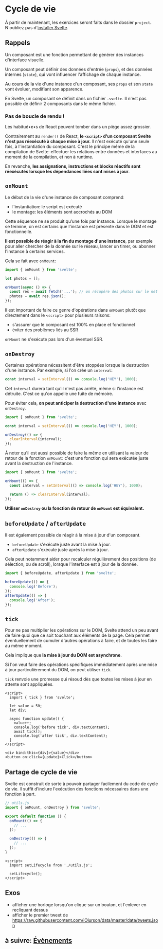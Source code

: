 # Cycle de vie

À partir de maintenant, les exercices seront faits dans le dossier `project`. N'oubliez pas d'[installer Svelte]('../1_intro/1-6_tools.md).

## Rappels

Un composant est une fonction permettant de générer des instances d'interface visuelle.

Un composant peut définir des données d'entrée (`props`), et des données internes (`state`), qui vont influencer l'affichage de chaque instance.

Au cours de la vie d'une instance d'un composant, ses `props` et son `state` vont évoluer, modifiant son apparence.

En Svelte, un composant se définit dans un fichier `.svelte`. Il n'est pas possible de définir 2 composants dans le même fichier.

### Pas de boucle de rendu !

Les habitué•e•s de React peuvent tomber dans un piège assez grossier.

Contrairement au `render()` de React, **le `<script>` d'un composant Svelte n'est pas réexécuté à chaque mise à jour.** Il n'est exécuté qu'une seule fois, à l'instantiation du composant. C'est le principe même de la compilation de Svelte: effectuer les relations entre données et interfaces au moment de la compilation, et non à runtime.

En revanche, **les assignations, instructions et blocks réactifs sont réexécutés lorsque les dépendances liées sont mises à jour**.

## `onMount`

Le début de la vie d'une instance de composant comprend:

- l'instantiation: le script est exécuté
- le montage: les éléments sont accrochés au DOM

Cette séquence ne se produit qu'une fois par instance. Lorsque le montage se termine, on est certains que l'instance est présente dans le DOM et est fonctionnelle.

**Il est possible de réagir à la fin du montage d'une instance**, par exemple pour aller chercher de la donnée sur le réseau, lancer un timer, ou abonner l'instance à certains services.

Cela se fait avec `onMount`:

```js
import { onMount } from 'svelte';

let photos = [];

onMount(async () => {
  const res = await fetch('...'); // on récupère des photos sur le net par exemple
  photos = await res.json();
});
```

Il est important de faire ce genre d'opérations dans `onMount` plutôt que directement dans le `<script>` pour plusieurs raisons:

- s'assurer que le composant est 100% en place et fonctionnel
- éviter des problèmes liés au SSR

`onMount` ne s'exécute pas lors d'un éventuel SSR.

## `onDestroy`

Certaines opérations nécessitent d'être stoppées lorsque la destruction d'une instance. Par exemple, si l'on crée un `interval`:

```js
const interval = setInterval(() => console.log('HEY'), 1000);
```

Cet `interval` durera tant qu'il n'est pas arrêté, même si l'instance est détruite. C'est ce qu'on appelle une fuite de mémoire.

Pour éviter cela, **on peut anticiper la destruction d'une instance** avec `onDestroy`.

```js
import { onMount } from 'svelte';

const interval = setInterval(() => console.log('HEY'), 1000);

onDestroy(() => {
  clearInterval(interval);
});
```

À noter qu'il est aussi possible de faire la même en utilisant la valeur de retour de la fonction `onMount`: c'est une fonction qui sera exécutée juste avant la destruction de l'instance.

```js
import { onMount } from 'svelte';

onMount(() => {
  const interval = setInterval(() => console.log('HEY'), 1000);

  return () => clearInterval(interval);
});
```

**Utiliser `onDestroy` ou la fonction de retour de `onMount` est équivalent.**

## `beforeUpdate` / `afterUpdate`

Il est également possible de réagir à la mise à jour d'un composant.

- `beforeUpdate` s'exécute juste avant la mise à jour.
- `afterUpdate` s'exécute juste après la mise à jour.

Cela peut notamment aider pour recalculer régulièrement des positions (de sélection, ou de scroll), lorsque l'interface est à jour de la donnée.

```js
import { beforeUpdate, afterUpdate } from 'svelte';

beforeUpdate(() => {
  console.log('Before');
});
afterUpdate(() => {
  console.log('After');
});
```

## `tick`

Pour ne pas multiplier les opérations sur le DOM, Svelte attend un peu avant de faire quoi que ce soit touchant aux éléments de la page. Cela permet éventuellement de cumuler d'autres opérations à faire, et de toutes les faire au même moment.

Cela implique que **la mise à jour du DOM est asynchrone**.

Si l'on veut faire des opérations spécifiques immédiatement après une mise à jour particulièrement du DOM, on peut utiliser `tick`.

`tick` renvoie une promesse qui résoud dès que toutes les mises à jour en attente sont appliquées.

```svelte
<script>
  import { tick } from 'svelte';

  let value = 50;
  let div;

  async function update() {
    value++;
    console.log('before tick', div.textContent);
    await tick();
    console.log('after tick', div.textContent);
  }
</script>

<div bind:this={div}>{value}</div>
<button on:click={update}>Click</button>
```

## Partage de cycle de vie

Svelte est construit de sorte à pouvoir partager facilement du code de cycle de vie. Il suffit d'inclure l'exécution des fonctions nécessaires dans une fonction à part.

```js
// utils.js
import { onMount, onDestroy } from 'svelte';

export default function () {
  onMount(() => {
    // ...
  });

  onDestroy(() => {
    // ...
  });
}
```

```svelte
<script>
  import setLifecycle from './utils.js';

  setLifecycle();
</script>
```

## Exos

- afficher une horloge lorsqu'on clique sur un bouton, et l'enlever en recliquant dessus
- afficher le premier tweet de https://raw.githubusercontent.com/iOiurson/data/master/data/tweets.json

## à suivre: [Évènements](./3-2_events.md)
